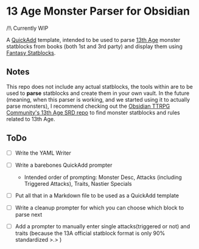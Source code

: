 # 13 Age Monster Parser for Obsidian

/!\ Currently WIP

A [QuickAdd](https://quickadd.obsidian.guide/) template, intended to be used to parse [13th Age](https://pelgranepress.com/13th-age/) monster statblocks from books (both 1st and 3rd party) and display them using [Fantasy Statblocks](https://github.com/javalent/fantasy-statblocks).

## Notes

This repo does not include any actual statblocks, the tools within are to be used to **parse** statblocks and create them in your own vault. In the future (meaning, when this parser is working, and we started using it to actually parse monsters), I recommend checking out the [Obsidian TTRPG Community's 13th Age SRD repo](https://github.com/Obsidian-TTRPG-Community/13th-Age-SRD-Markdown) to find monster statblocks and rules related to 13th Age.

## ToDo

- [ ] Write the YAML Writer
- [ ] Write a barebones QuickAdd prompter
  - Intended order of prompting: Monster Desc, Attacks (including Triggered Attacks), Traits, Nastier Specials
- [ ] Put all that in a Markdown file to be used as a QuickAdd template
- [ ] Write a cleanup prompter for which you can choose which block to parse next
- [ ] Add a prompter to manually enter single attacks(triggered or not) and traits (because the 13A official statblock format is only 90% standardized >.> )

